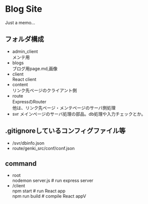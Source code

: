 # Blog Site
Just a memo...
## フォルダ構成
- admin_client  
メンテ用
- blogs  
ブログ用page.md,画像
- client  
 React client
- content  
 リンク先ページのクライアント側
- route  
 ExpressのRouter  
他は、リンク先ページ・メンテページのサーバ側処理
- svr
  メインページのサーバ処理の部品。db処理や入力チェックとか。

## .gitignoreしているコンフィグファイル等
- /svr/dbinfo.json
- route/genki_src/conf/conf.json

## command
- root  
nodemon server.js    # run express server  
- /client  
npm start            # run React app  
npm run build        # compile React appV

